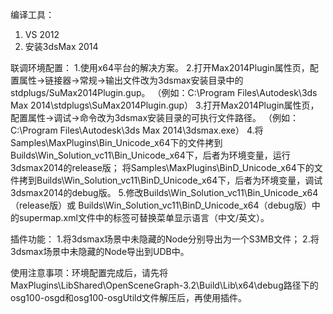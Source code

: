 
编译工具：
1.   VS 2012
2.   安装3dsMax 2014
	
联调环境配置：
1.使用x64平台的解决方案。
2.打开Max2014Plugin属性页，配置属性->链接器->常规->输出文件改为3dsmax安装目录中的stdplugs/SuMax2014Plugin.gup。
    （例如：C:\Program Files\Autodesk\3ds Max 2014\stdplugs\SuMax2014Plugin.gup）
3.打开Max2014Plugin属性页，配置属性->调试->命令改为3dsmax安装目录的可执行文件路径。
    （例如：C:\Program Files\Autodesk\3ds Max 2014\3dsmax.exe） 
4.将Samples\MaxPlugins\Bin_Unicode_x64下的文件拷到Builds\Win_Solution_vc11\Bin_Unicode_x64下，后者为环境变量，运行3dsmax2014的release版；
   将Samples\MaxPlugins\BinD_Unicode_x64下的文件拷到Builds\Win_Solution_vc11\BinD_Unicode_x64下，后者为环境变量，调试3dsmax2014的debug版。
5.修改Builds\Win_Solution_vc11\Bin_Unicode_x64（release版）或 Builds\Win_Solution_vc11\BinD_Unicode_x64（debug版）中的supermap.xml文件中的<CurrentCulture>标签可替换菜单显示语言（中文/英文）。

插件功能：
1.将3dsmax场景中未隐藏的Node分别导出为一个S3MB文件；
2.将3dsmax场景中未隐藏的Node导出到UDB中。

使用注意事项：环境配置完成后，请先将MaxPlugins\LibShared\OpenSceneGraph-3.2\Build\Lib\x64\debug路径下的osg100-osgd和osg100-osgUtild文件解压后，再使用插件。